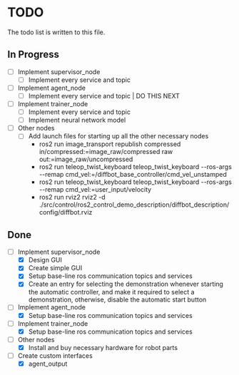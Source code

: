 # TODO

The todo list is written to this file.

## In Progress

- [ ] Implement supervisor_node
    - [ ] Implement every service and topic
- [ ] Implement agent_node
    - [ ] Implement every service and topic | DO THIS NEXT
- [ ] Implement trainer_node
    - [ ] Implement every service and topic
    - [ ] Implement neural network model
- [ ] Other nodes
    - [ ] Add launch files for starting up all the other necessary nodes 
        - ros2 run image_transport republish compressed in/compressed:=image_raw/compressed raw out:=image_raw/uncompressed
        - ros2 run teleop_twist_keyboard teleop_twist_keyboard --ros-args --remap cmd_vel:=/diffbot_base_controller/cmd_vel_unstamped
        - ros2 run teleop_twist_keyboard teleop_twist_keyboard --ros-args --remap cmd_vel:=user_input/velocity
        - ros2 run rviz2 rviz2 -d ./src/control/ros2_control_demo_description/diffbot_description/config/diffbot.rviz

## Done

- [ ] Implement supervisor_node
    - [x] Design GUI 
    - [x] Create simple GUI
    - [x] Setup base-line ros communication topics and services
    - [x] Create an entry for selecting the demonstration whenever starting the automatic controller, and make it required to select a demonstration, otherwise, disable the automatic start button
- [ ] Implement agent_node
    - [x] Setup base-line ros communication topics and services
- [ ] Implement trainer_node
    - [x] Setup base-line ros communication topics and services
- [ ] Other nodes
    - [x] Install and buy necessary hardware for robot parts
- [ ] Create custom interfaces
    - [x] agent_output